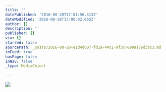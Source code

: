 ```yaml
---
title: ''
datePublished: '2016-08-28T17:01:56.313Z'
dateModified: '2016-08-28T17:00:02.065Z'
author: []
description: ''
publisher: {}
via: {}
starred: false
sourcePath: _posts/2016-08-28-e1d4d007-fd1a-44c1-9f3c-890a176d3bc3.md
inFeed: true
hasPage: false
inNav: false
_type: MediaObject

---
```

![](https://the-grid-user-content.s3-us-west-2.amazonaws.com/9d91127c-c12f-4514-b96f-1a67849c7a8f.jpg)